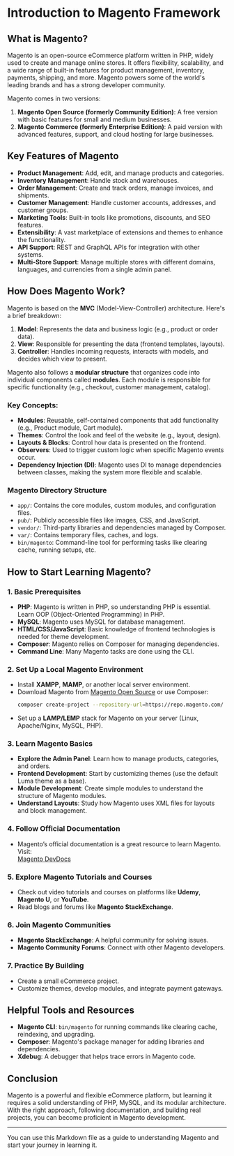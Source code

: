 # Introduction to Magento Framework

## What is Magento?

Magento is an open-source eCommerce platform written in PHP, widely used to create and manage online stores. It offers flexibility, scalability, and a wide range of built-in features for product management, inventory, payments, shipping, and more. Magento powers some of the world's leading brands and has a strong developer community.

Magento comes in two versions:
1. **Magento Open Source (formerly Community Edition)**: A free version with basic features for small and medium businesses.
2. **Magento Commerce (formerly Enterprise Edition)**: A paid version with advanced features, support, and cloud hosting for large businesses.

## Key Features of Magento

- **Product Management**: Add, edit, and manage products and categories.
- **Inventory Management**: Handle stock and warehouses.
- **Order Management**: Create and track orders, manage invoices, and shipments.
- **Customer Management**: Handle customer accounts, addresses, and customer groups.
- **Marketing Tools**: Built-in tools like promotions, discounts, and SEO features.
- **Extensibility**: A vast marketplace of extensions and themes to enhance the functionality.
- **API Support**: REST and GraphQL APIs for integration with other systems.
- **Multi-Store Support**: Manage multiple stores with different domains, languages, and currencies from a single admin panel.

## How Does Magento Work?

Magento is based on the **MVC** (Model-View-Controller) architecture. Here's a brief breakdown:

1. **Model**: Represents the data and business logic (e.g., product or order data).
2. **View**: Responsible for presenting the data (frontend templates, layouts).
3. **Controller**: Handles incoming requests, interacts with models, and decides which view to present.

Magento also follows a **modular structure** that organizes code into individual components called **modules**. Each module is responsible for specific functionality (e.g., checkout, customer management, catalog).

### Key Concepts:

- **Modules**: Reusable, self-contained components that add functionality (e.g., Product module, Cart module).
- **Themes**: Control the look and feel of the website (e.g., layout, design).
- **Layouts & Blocks**: Control how data is presented on the frontend.
- **Observers**: Used to trigger custom logic when specific Magento events occur.
- **Dependency Injection (DI)**: Magento uses DI to manage dependencies between classes, making the system more flexible and scalable.

### Magento Directory Structure

- `app/`: Contains the core modules, custom modules, and configuration files.
- `pub/`: Publicly accessible files like images, CSS, and JavaScript.
- `vendor/`: Third-party libraries and dependencies managed by Composer.
- `var/`: Contains temporary files, caches, and logs.
- `bin/magento`: Command-line tool for performing tasks like clearing cache, running setups, etc.

## How to Start Learning Magento?

### 1. **Basic Prerequisites**
   - **PHP**: Magento is written in PHP, so understanding PHP is essential. Learn OOP (Object-Oriented Programming) in PHP.
   - **MySQL**: Magento uses MySQL for database management.
   - **HTML/CSS/JavaScript**: Basic knowledge of frontend technologies is needed for theme development.
   - **Composer**: Magento relies on Composer for managing dependencies.
   - **Command Line**: Many Magento tasks are done using the CLI.

### 2. **Set Up a Local Magento Environment**
   - Install **XAMPP**, **MAMP**, or another local server environment.
   - Download Magento from [Magento Open Source](https://magento.com/tech-resources/download) or use Composer:  
     ```bash
     composer create-project --repository-url=https://repo.magento.com/ magento/project-community-edition .
     ```
   - Set up a **LAMP/LEMP** stack for Magento on your server (Linux, Apache/Nginx, MySQL, PHP).

### 3. **Learn Magento Basics**
   - **Explore the Admin Panel**: Learn how to manage products, categories, and orders.
   - **Frontend Development**: Start by customizing themes (use the default Luma theme as a base).
   - **Module Development**: Create simple modules to understand the structure of Magento modules.
   - **Understand Layouts**: Study how Magento uses XML files for layouts and block management.

### 4. **Follow Official Documentation**
   - Magento’s official documentation is a great resource to learn Magento. Visit:  
     [Magento DevDocs](https://devdocs.magento.com/)
   
### 5. **Explore Magento Tutorials and Courses**
   - Check out video tutorials and courses on platforms like **Udemy**, **Magento U**, or **YouTube**.
   - Read blogs and forums like **Magento StackExchange**.

### 6. **Join Magento Communities**
   - **Magento StackExchange**: A helpful community for solving issues.
   - **Magento Community Forums**: Connect with other Magento developers.

### 7. **Practice By Building**
   - Create a small eCommerce project.
   - Customize themes, develop modules, and integrate payment gateways.

## Helpful Tools and Resources

- **Magento CLI**: `bin/magento` for running commands like clearing cache, reindexing, and upgrading.
- **Composer**: Magento's package manager for adding libraries and dependencies.
- **Xdebug**: A debugger that helps trace errors in Magento code.

## Conclusion

Magento is a powerful and flexible eCommerce platform, but learning it requires a solid understanding of PHP, MySQL, and its modular architecture. With the right approach, following documentation, and building real projects, you can become proficient in Magento development.

---

You can use this Markdown file as a guide to understanding Magento and start your journey in learning it.
